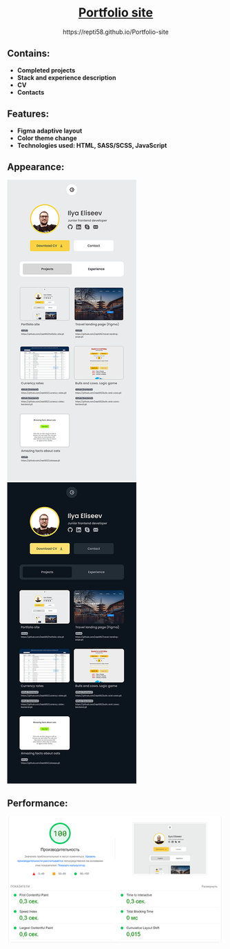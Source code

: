 <h1 align="center">
<a href="https://repti58.github.io/Portfolio-site/">
Portfolio site
</a>
</h1>
<p align="center">
https://repti58.github.io/Portfolio-site
</p>

## Contains:
- **Completed projects**
- **Stack and experience description**
- **CV**
- **Contacts**

## Features:
- **Figma adaptive layout**
- **Color theme change**
- **Technologies used: HTML, SASS/SCSS, JavaScript**

## Appearance:
<a href="https://repti58.github.io/Portfolio-site">
  <img src="img/portfolio-fullscreen-light.png">
  <img src="img/portfolio-fullscreen-dark.png"> 
</a>

## Performance:
<img src="img/performance.png">
